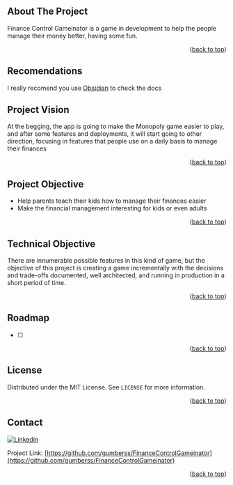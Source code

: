<a name="readme-top"></a>

## About The Project

Finance Control Gameinator is a game in development to help the people manage their money better, having some fun. 
<p align="right">(<a href="#readme-top">back to top</a>)</p>

## Recomendations
I really recomend you use [Obsidian](https://obsidian.md) to check the docs

## Project Vision

At the begging, the app is going to make the Monopoly game easier to play, and after some features and deployments, it will start going to other direction, focusing in features that people use on a daily basis to manage their finances
<p align="right">(<a href="#readme-top">back to top</a>)</p>

## Project Objective
- Help parents teach their kids how to manage their finances easier
- Make the financial management interesting for kids or even adults

<p align="right">(<a href="#readme-top">back to top</a>)</p>

## Technical Objective 

There are innumerable possible features in this kind of game, but the objective of this project is creating a game incrementally with the decisions and trade-offs documented, well architected, and running in production in a short period of time.
<p align="right">(<a href="#readme-top">back to top</a>)</p>

## Roadmap
- [ ] 

<p align="right">(<a href="#readme-top">back to top</a>)</p>

## License

Distributed under the MIT License. See `LICENSE` for more information.

<p align="right">(<a href="#readme-top">back to top</a>)</p>


## Contact

[![Linkedin](https://img.shields.io/badge/Linkedin-0A66C2?style=flat&logo=Linkedin&logoColor=white)](https://www.linkedin.com/in/gumbers/)

Project Link: [https://github.com/gumberss/FinanceControlGameinator](https://github.com/gumberss/FinanceControlGameinator)

<p align="right">(<a href="#readme-top">back to top</a>)</p>